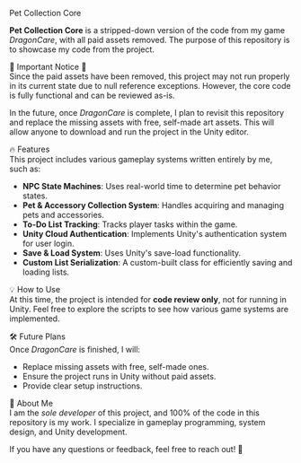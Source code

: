 Pet Collection Core  

**Pet Collection Core** is a stripped-down version of the code from my game *DragonCare*, with all paid assets removed. The purpose of this repository is to showcase my code from the project.  

🚧 Important Notice 🚧  
Since the paid assets have been removed, this project may not run properly in its current state due to null reference exceptions. However, the core code is fully functional and can be reviewed as-is.  

In the future, once *DragonCare* is complete, I plan to revisit this repository and replace the missing assets with free, self-made art assets. This will allow anyone to download and run the project in the Unity editor.  

🔥 Features  
This project includes various gameplay systems written entirely by me, such as:  

- **NPC State Machines**: Uses real-world time to determine pet behavior states.  
- **Pet & Accessory Collection System**: Handles acquiring and managing pets and accessories.  
- **To-Do List Tracking**: Tracks player tasks within the game.  
- **Unity Cloud Authentication**: Implements Unity's authentication system for user login.  
- **Save & Load System**: Uses Unity's save-load functionality.  
- **Custom List Serialization**: A custom-built class for efficiently saving and loading lists.  

💡 How to Use  
At this time, the project is intended for **code review only**, not for running in Unity. Feel free to explore the scripts to see how various game systems are implemented.  

🛠 Future Plans  
Once *DragonCare* is finished, I will:  
- Replace missing assets with free, self-made ones.  
- Ensure the project runs in Unity without paid assets.  
- Provide clear setup instructions.  

📌 About Me  
I am the *sole developer* of this project, and 100% of the code in this repository is my work. I specialize in gameplay programming, system design, and Unity development.  

If you have any questions or feedback, feel free to reach out! 🚀  

